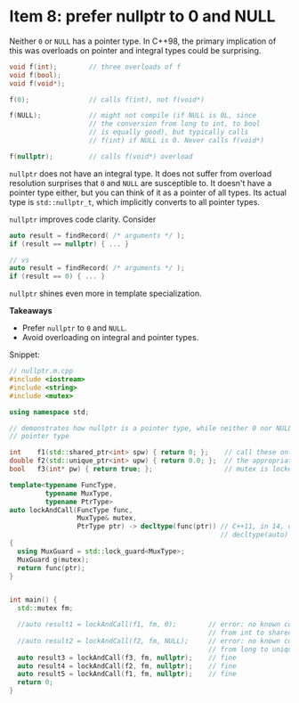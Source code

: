 # Item 8: prefer nullptr to 0 and NULL

Neither `0` or `NULL` has a pointer type.
In C++98, the primary implication of this was overloads on pointer and integral types could be surprising.

```cpp
void f(int);        // three overloads of f
void f(bool);
void f(void*);

f(0);               // calls f(int), not f(void*)

f(NULL);            // might not compile (if NULL is 0L, since
                    // the conversion from long to int, to bool
                    // is equally good), but typically calls
                    // f(int) if NULL is 0. Never calls f(void*)

f(nullptr);         // calls f(void*) overload
```

`nullptr` does not have an integral type.
It does not suffer from overload resolution surprises that `0` and `NULL` are susceptible to.
It doesn't have a pointer type either, but you can think of it as a pointer of all types.
Its actual type is `std::nullptr_t`, which implicitly converts to all pointer types.

`nullptr` improves code clarity. Consider
```cpp
auto result = findRecord( /* arguments */ );
if (result == nullptr) { ... }

// vs
auto result = findRecord( /* arguments */ );
if (result == 0) { ... }
```

`nullptr` shines even more in template specialization.

**Takeaways**
* Prefer `nullptr` to `0` and `NULL`.
* Avoid overloading on integral and pointer types.


Snippet:
```cpp
// nullptr.m.cpp
#include <iostream>
#include <string>
#include <mutex>

using namespace std;

// demonstrates how nullptr is a pointer type, while neither 0 nor NULL is a
// pointer type

int    f1(std::shared_ptr<int> spw) { return 0; };    // call these only when
double f2(std::unique_ptr<int> upw) { return 0.0; };  // the appropriate
bool   f3(int* pw) { return true; };                  // mutex is locked

template<typename FuncType,
         typename MuxType,
         typename PtrType>
auto lockAndCall(FuncType func,
                 MuxType& mutex,
                 PtrType ptr) -> decltype(func(ptr)) // C++11, in 14, do
                                                     // decltype(auto)
{
  using MuxGuard = std::lock_guard<MuxType>;
  MuxGuard g(mutex);
  return func(ptr);
}


int main() {
  std::mutex fm;

  //auto result1 = lockAndCall(f1, fm, 0);        // error: no known conversion
                                                  // from int to shared_ptr!
  //auto result2 = lockAndCall(f2, fm, NULL);     // error: no known conversion
                                                  // from long to unique_ptr!
  auto result3 = lockAndCall(f3, fm, nullptr);    // fine
  auto result4 = lockAndCall(f2, fm, nullptr);    // fine
  auto result5 = lockAndCall(f1, fm, nullptr);    // fine
  return 0;
}

```
